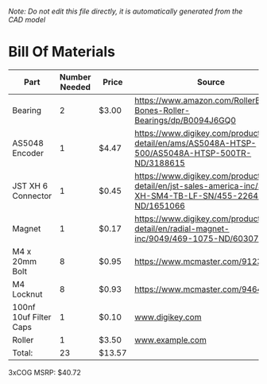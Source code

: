 ###### Note: Do not edit this file directly, it is automatically generated from the CAD model 
# Bill Of Materials 
 |Part|Number Needed|Price|Source| 
 |----|----------|-----|-----|
|Bearing|2|$3.00|https://www.amazon.com/RollerBones-Bones-Roller-Bearings/dp/B0094J6GQ0|
|AS5048 Encoder|1|$4.47|https://www.digikey.com/product-detail/en/ams/AS5048A-HTSP-500/AS5048A-HTSP-500TR-ND/3188615|
|JST XH 6 Connector|1|$0.45|https://www.digikey.com/product-detail/en/jst-sales-america-inc/S6B-XH-SM4-TB-LF-SN/455-2264-2-ND/1651066|
|Magnet|1|$0.17|https://www.digikey.com/product-detail/en/radial-magnet-inc/9049/469-1075-ND/6030786|
|M4 x 20mm Bolt|8|$0.95|https://www.mcmaster.com/91239a152|
|M4 Locknut|8|$0.93|https://www.mcmaster.com/94645a101|
|100nf 10uf Filter Caps|1|$0.10|www.digikey.com|
|Roller|1|$3.50|www.example.com|
|Total: |23|$13.57| |

 3xCOG MSRP: $40.72